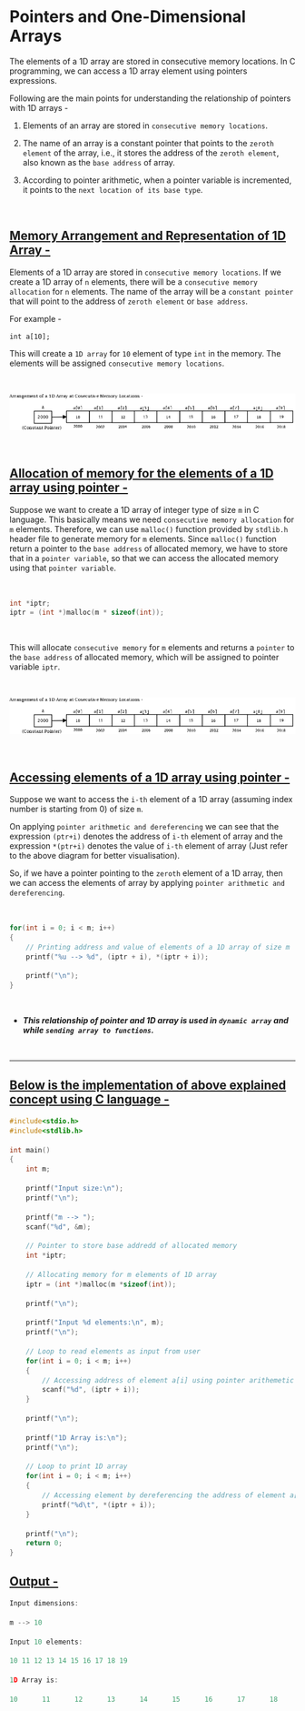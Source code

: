 <h1> Pointers and One-Dimensional Arrays </h1>

<p>

The elements of a 1D array are stored in consecutive memory locations. In C programming, we can access a 1D array element using pointers expressions.

Following are the main points for understanding the relationship of pointers with 1D arrays -

1. Elements of an array are stored in ```consecutive memory locations```.

2. The name of an array is a constant pointer that points to the ```zeroth element``` of the array, i.e., it stores the address of the ```zeroth element```, also known as the ```base address``` of array.

3. According to pointer arithmetic, when a pointer variable is incremented, it points to the ```next location of its base type```.

</p><br>

<h2> <u>Memory Arrangement and Representation of 1D Array -</u> </h2>
<p>

Elements of a 1D array are stored in ```consecutive memory locations```. If we create a 1D array of ```n``` elements, there will be a ```consecutive memory allocation``` for ```n``` elements. The name of the array will be a ```constant pointer``` that will point to the address of ```zeroth element``` or ```base address```.

For example -

    int a[10];

This will create a ```1D array``` for ```10``` element of type ```int``` in the memory. The elements will be assigned ```consecutive memory locations```.

<br>

![Diagram](Diagrams/Diagram1.png)

</p><br>

<h2> <u>Allocation of memory for the elements of a 1D array using pointer -</u> </h2>

<p>

Suppose we want to create a 1D array of integer type of size ```m``` in C language. This basically means we need ```consecutive memory allocation``` for ```m``` elements. Therefore, we can use ```malloc()``` function provided by ```stdlib.h``` header file to generate memory for ```m``` elements. Since ```malloc()``` function return a pointer to the ```base address``` of allocated memory, we have to store that in a ```pointer variable```, so that we can access the allocated memory using that ```pointer variable```.

<br>

```C
int *iptr;
iptr = (int *)malloc(m * sizeof(int));
```
    
<br>

This will allocate ```consecutive memory``` for ```m``` elements and returns a ```pointer``` to the ```base address``` of allocated memory, which will be assigned to pointer variable ```iptr```.

<br>

![Diagram](Diagrams/Diagram1.png)

</p><br>

<p>

<h2> <u>Accessing elements of a 1D array using pointer -</u> </h2>

Suppose we want to access the ```i-th``` element of a 1D array (assuming index number is starting from 0) of size ```m```.

On applying ```pointer arithmetic and dereferencing``` we can see that the expression ```(ptr+i)``` denotes the
address of ```i-th``` element of array and the expression ```*(ptr+i)``` denotes the value of ```i-th``` element of array (Just refer to the above diagram for better visualisation).

So, if we have a pointer pointing to the ```zeroth``` element of a 1D array, then we can access the elements of array by applying ```pointer arithmetic and dereferencing```.

<br>

```C
for(int i = 0; i < m; i++)
{
    // Printing address and value of elements of a 1D array of size m
    printf("%u --> %d", (iptr + i), *(iptr + i));

    printf("\n");
}
```

<br>

<em><strong>
- This relationship of pointer and 1D array is used in ```dynamic array``` and while ```sending array to functions```.
</strong></em>

</p><br><hr>

<h2><u> Below is the implementation of above explained concept using C language - </u></h2>

<p>

```C
#include<stdio.h>
#include<stdlib.h>

int main()
{
    int m;

    printf("Input size:\n");
    printf("\n");

    printf("m --> ");
    scanf("%d", &m);

    // Pointer to store base addredd of allocated memory
    int *iptr;

    // Allocating memory for m elements of 1D array
    iptr = (int *)malloc(m *sizeof(int));

    printf("\n");

    printf("Input %d elements:\n", m);
    printf("\n");

    // Loop to read elements as input from user
    for(int i = 0; i < m; i++)
    {
        // Accessing address of element a[i] using pointer arithemetic
        scanf("%d", (iptr + i));
    }

    printf("\n");

    printf("1D Array is:\n");
    printf("\n");

    // Loop to print 1D array
    for(int i = 0; i < m; i++)
    {
        // Accessing element by dereferencing the address of element a[i]
        printf("%d\t", *(iptr + i));
    }

    printf("\n");
    return 0;
}
``` 
</p>

<h2><u> Output - </u></h2>

<p>

```CPP
Input dimensions:

m --> 10

Input 10 elements:

10 11 12 13 14 15 16 17 18 19

1D Array is:

10      11      12      13      14      15      16      17      18      19
```
</p>